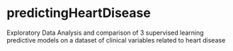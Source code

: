 # predictingHeartDisease
Exploratory Data Analysis and comparison of 3 supervised learning predictive models on a dataset of clinical variables related to heart disease
